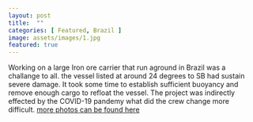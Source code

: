 ```yaml
---
layout: post
title:  ""
categories: [ Featured, Brazil ]
image: assets/images/1.jpg
featured: true
---
```

Working on a large Iron ore carrier that run aground in Brazil was a challange to all. the vessel listed at around 24 degrees to SB had sustain severe damage. It took some time to establish sufficient buoyancy and remove enough cargo to refloat the vessel. The project was indirectly effected by the COVID-19 pandemy what did the crew change more difficult.  <a href="#">more photos can be found here</a> 